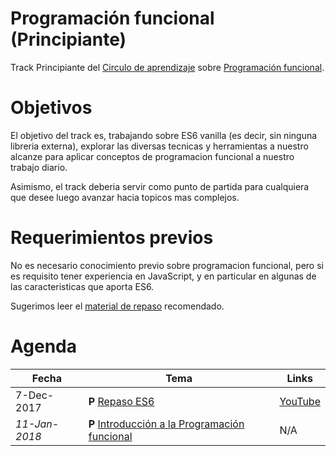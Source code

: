 # Programación funcional (Principiante)

Track Principiante del [Circulo de aprendizaje](https://github.com/circulo-aprendizaje/organizacion) sobre [Programación funcional](https://github.com/circulo-aprendizaje/programacion-funcional).

# Objetivos

El objetivo del track es, trabajando sobre ES6 vanilla (es decir, sin ninguna libreria externa), explorar las diversas tecnicas y herramientas a nuestro alcanze para aplicar conceptos de programacion funcional a nuestro trabajo diario.

Asimismo, el track deberia servir como punto de partida para cualquiera que desee luego avanzar hacia topicos mas complejos.

# Requerimientos previos

No es necesario conocimiento previo sobre programacion funcional, pero si es requisito tener experiencia en JavaScript, y en particular en algunas de las caracteristicas que aporta ES6.

Sugerimos leer el [material de repaso](https://github.com/circulo-aprendizaje/programacion-funcional/tree/master/principiante/00-repaso-es6) recomendado.

# Agenda

Fecha | Tema | Links
--- | --- | ---
7-Dec-2017 | **P** [Repaso ES6](https://github.com/circulo-aprendizaje/programacion-funcional/tree/master/principiante/00-repaso-es6) | [YouTube](https://www.youtube.com/watch?v=mKxaBTKiFzA)
_11-Jan-2018_ | **P** [Introducción a la Programación funcional](https://github.com/circulo-aprendizaje/programacion-funcional/tree/master/principiante/01-intro-fp) | N/A